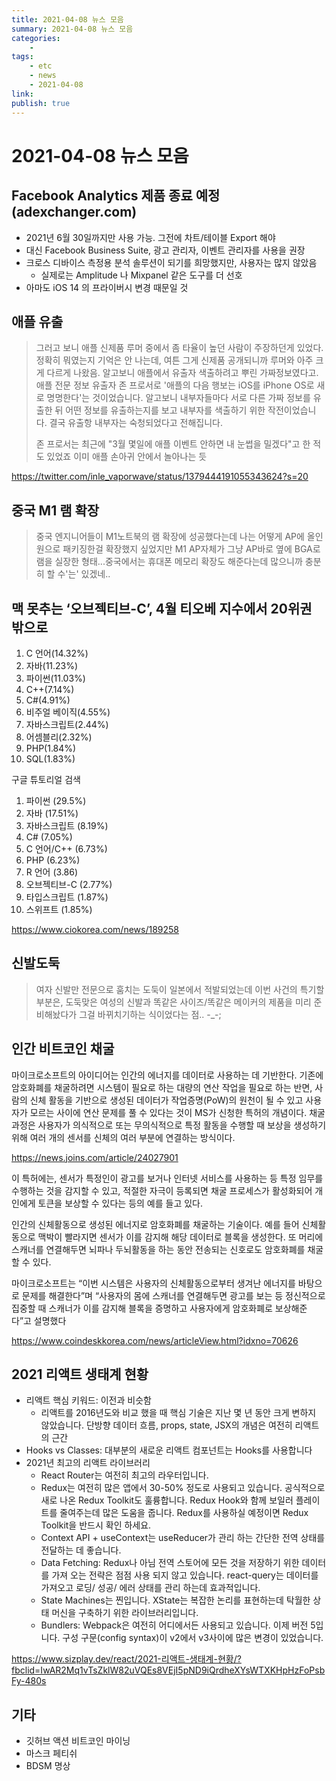 ```yaml
---
title: 2021-04-08 뉴스 모음
summary: 2021-04-08 뉴스 모음
categories:
    - 
tags:
    - etc
    - news
    - 2021-04-08
link: 
publish: true
---
```


# 2021-04-08 뉴스 모음

## Facebook Analytics 제품 종료 예정 (adexchanger.com)

- 2021년 6월 30일까지만 사용 가능. 그전에 차트/테이블 Export 해야
- 대신 Facebook Business Suite, 광고 관리자, 이벤트 관리자를 사용을 권장
- 크로스 디바이스 측정용 분석 솔루션이 되기를 희망했지만, 사용자는 많지 않았음
  - 실제로는 Amplitude 나 Mixpanel 같은 도구를 더 선호
- 아마도 iOS 14 의 프라이버시 변경 때문일 것

## 애플 유출

> 그러고 보니 애플 신제품 루머 중에서 좀 타율이 높던 사람이 주장하던게 있었다. 정확히 뭐였는지 기억은 안 나는데, 여튼 그게 신제품 공개되니까 루머와 아주 크게 다르게 나왔음. 알고보니 애플에서 유출자 색출하려고 뿌린 가짜정보였다고.
> 애플 전문 정보 유출자 존 프로서로 '애플의 다음 행보는 iOS를 iPhone OS로 새로 명명한다'는 것이었습니다. 알고보니 내부자들마다 서로 다른 가짜 정보를 유출한 뒤 어떤 정보를 유출하는지를 보고 내부자를 색출하기 위한 작전이었습니다. 결국 유출항 내부자는 숙청되었다고 전해집니다.
>
> 존 프로서는 최근에 "3월 몇일에 애플 이벤트 안하면 내 눈썹을 밀겠다"고 한 적도 있었죠 이미 애플 손아귀 안에서 놀아나는 듯

<https://twitter.com/inle_vaporwave/status/1379444191055343624?s=20>

## 중국 M1 램 확장

> 중국 엔지니어들이 M1노트북의 램 확장에 성공했다는데 나는 어떻게 AP에 올인원으로 패키징한걸 확장했지 싶었지만 M1 AP자체가 그냥 AP바로 옆에 BGA로 램을 실장한 형태...중국에서는 휴대폰 메모리 확장도 해준다는데 많으니까 충분히 할 수'는' 있겠네..

## 맥 못추는 ‘오브젝티브-C’, 4월 티오베 지수에서 20위권 밖으로

1. C 언어(14.32%)
2. 자바(11.23%)
3. 파이썬(11.03%)
4. C++(7.14%)
5. C#(4.91%)
6. 비주얼 베이직(4.55%)
7. 자바스크립트(2.44%)
8. 어셈블리(2.32%)
9. PHP(1.84%)
10. SQL(1.83%)

구글 튜토리얼 검색

1. 파이썬 (29.5%)
2. 자바 (17.51%)
3. 자바스크립트 (8.19%)
4. C# (7.05%)
5. C 언어/C++ (6.73%)
6. PHP (6.23%)
7. R 언어 (3.86)
8. 오브젝티브-C (2.77%)
9. 타입스크립트 (1.87%)
10. 스위프트 (1.85%)

<https://www.ciokorea.com/news/189258>

## 신발도둑

> 여자 신발만 전문으로 훔치는 도둑이 일본에서 적발되었는데 이번 사건의 특기할 부분은, 도둑맞은 여성의 신발과 똑같은 사이즈/똑같은 메이커의 제품을 미리 준비해놨다가 그걸 바뀌치기하는 식이었다는 점.. -_-;

## 인간 비트코인 채굴

마이크로소프트의 아이디어는 인간의 에너지를 데이터로 사용하는 데 기반한다. 기존에 암호화폐를 채굴하려면 시스템이 필요로 하는 대량의 연산 작업을 필요로 하는 반면, 사람의 신체 활동을 기반으로 생성된 데이터가 작업증명(PoW)의 원천이 될 수 있고 사용자가 모르는 사이에 연산 문제를 풀 수 있다는 것이 MS가 신청한 특허의 개념이다. 채굴 과정은 사용자가 의식적으로 또는 무의식적으로 특정 활동을 수행할 때 보상을 생성하기 위해 여러 개의 센서를 신체의 여러 부분에 연결하는 방식이다.

<https://news.joins.com/article/24027901>

이 특허에는, 센서가 특정인이 광고를 보거나 인터넷 서비스를 사용하는 등 특정 임무를 수행하는 것을 감지할 수 있고, 적절한 자극이 등록되면 채굴 프로세스가 활성화되어 개인에게 토큰을 보상할 수 있다는 등의 예를 들고 있다.

인간의 신체활동으로 생성된 에너지로 암호화폐를 채굴하는 기술이다. 예를 들어 신체활동으로 맥박이 빨라지면 센서가 이를 감지해 해당 데이터로 블록을 생성한다. 또 머리에 스캐너를 연결해두면 뇌파나 두뇌활동을 하는 동안 전송되는 신호로도 암호화폐를 채굴할 수 있다.

마이크로소프트는 “이번 시스템은 사용자의 신체활동으로부터 생겨난 에너지를 바탕으로 문제를 해결한다”며 “사용자의 몸에 스캐너를 연결해두면 광고를 보는 등 정신적으로 집중할 때 스캐너가 이를 감지해 블록을 증명하고 사용자에게 암호화폐로 보상해준다”고 설명했다

<https://www.coindeskkorea.com/news/articleView.html?idxno=70626>

## 2021 리액트 생태계 현황

- 리액트 핵심 키워드: 이전과 비슷함
  - 리액트를 2016년도와 비교 했을 때 핵심 기술은 지난 몇 년 동안 크게 변하지 않았습니다. 단방향 데이터 흐름, props, state, JSX의 개념은 여전히 리액트의 근간
- Hooks vs Classes: 대부분의 새로운 리액트 컴포넌트는 Hooks를 사용합니다
- 2021년 최고의 리액트 라이브러리
  - React Router는 여전히 최고의 라우터입니다.
  - Redux는 여전히 많은 앱에서 30-50% 정도로 사용되고 있습니다. 공식적으로 새로 나온 Redux Toolkit도 훌륭합니다. Redux Hook와 함께 보일러 플레이트를 줄여주는데 많은 도움을 줍니다. Redux를 사용하실 예정이면 Redux Toolkit을 반드시 확인 하세요.
  - Context API + useContext는 useReducer가 관리 하는 간단한 전역 상태를 전달하는 데 좋습니다.
  - Data Fetching: Redux나 아님 전역 스토어에 모든 것을 저장하기 위한 데이터를 가져 오는 전략은 점점 사용 되지 않고 있습니다. react-query는 데이터를 가져오고 로딩/ 성공/ 에러 상태를 관리 하는데 효과적입니다. 
  - State Machines는 찐입니다. XState는 복잡한 논리를 표현하는데 탁월한 상태 머신을 구축하기 위한 라이브러리입니다.
  - Bundlers: Webpack은 여전히 어디에서든 사용되고 있습니다. 이제 버전 5입니다. 구성 구문(config syntax)이 v2에서 v3사이에 많은 변경이 있었습니다.

<https://www.sizplay.dev/react/2021-리액트-생태계-현황/?fbclid=IwAR2Mq1vTsZklW82uVQEs8VEjI5pND9iQrdheXYsWTXKHpHzFoPsbFy-480s>

## 기타

- 깃허브 액션 비트코인 마이닝
- 마스크 페티쉬
- BDSM 명상
